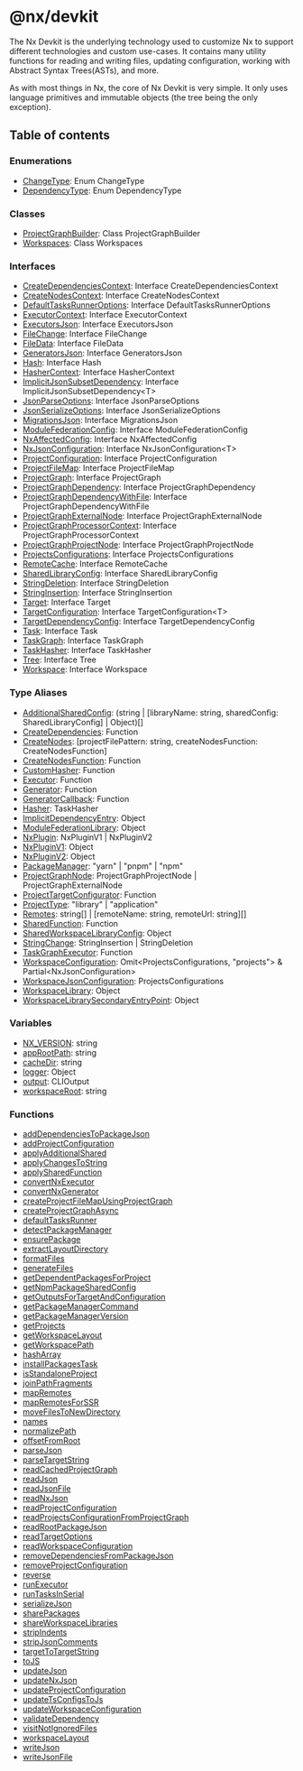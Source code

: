 # @nx/devkit

The Nx Devkit is the underlying technology used to customize Nx to support
different technologies and custom use-cases. It contains many utility
functions for reading and writing files, updating configuration,
working with Abstract Syntax Trees(ASTs), and more.

As with most things in Nx, the core of Nx Devkit is very simple.
It only uses language primitives and immutable objects
(the tree being the only exception).

## Table of contents

### Enumerations

- [ChangeType](../../devkit/documents/ChangeType): Enum ChangeType
- [DependencyType](../../devkit/documents/DependencyType): Enum DependencyType

### Classes

- [ProjectGraphBuilder](../../devkit/documents/ProjectGraphBuilder): Class ProjectGraphBuilder
- [Workspaces](../../devkit/documents/Workspaces): Class Workspaces

### Interfaces

- [CreateDependenciesContext](../../devkit/documents/CreateDependenciesContext): Interface CreateDependenciesContext
- [CreateNodesContext](../../devkit/documents/CreateNodesContext): Interface CreateNodesContext
- [DefaultTasksRunnerOptions](../../devkit/documents/DefaultTasksRunnerOptions): Interface DefaultTasksRunnerOptions
- [ExecutorContext](../../devkit/documents/ExecutorContext): Interface ExecutorContext
- [ExecutorsJson](../../devkit/documents/ExecutorsJson): Interface ExecutorsJson
- [FileChange](../../devkit/documents/FileChange): Interface FileChange
- [FileData](../../devkit/documents/FileData): Interface FileData
- [GeneratorsJson](../../devkit/documents/GeneratorsJson): Interface GeneratorsJson
- [Hash](../../devkit/documents/Hash): Interface Hash
- [HasherContext](../../devkit/documents/HasherContext): Interface HasherContext
- [ImplicitJsonSubsetDependency](../../devkit/documents/ImplicitJsonSubsetDependency): Interface ImplicitJsonSubsetDependency&lt;T&gt;
- [JsonParseOptions](../../devkit/documents/JsonParseOptions): Interface JsonParseOptions
- [JsonSerializeOptions](../../devkit/documents/JsonSerializeOptions): Interface JsonSerializeOptions
- [MigrationsJson](../../devkit/documents/MigrationsJson): Interface MigrationsJson
- [ModuleFederationConfig](../../devkit/documents/ModuleFederationConfig): Interface ModuleFederationConfig
- [NxAffectedConfig](../../devkit/documents/NxAffectedConfig): Interface NxAffectedConfig
- [NxJsonConfiguration](../../devkit/documents/NxJsonConfiguration): Interface NxJsonConfiguration&lt;T&gt;
- [ProjectConfiguration](../../devkit/documents/ProjectConfiguration): Interface ProjectConfiguration
- [ProjectFileMap](../../devkit/documents/ProjectFileMap): Interface ProjectFileMap
- [ProjectGraph](../../devkit/documents/ProjectGraph): Interface ProjectGraph
- [ProjectGraphDependency](../../devkit/documents/ProjectGraphDependency): Interface ProjectGraphDependency
- [ProjectGraphDependencyWithFile](../../devkit/documents/ProjectGraphDependencyWithFile): Interface ProjectGraphDependencyWithFile
- [ProjectGraphExternalNode](../../devkit/documents/ProjectGraphExternalNode): Interface ProjectGraphExternalNode
- [ProjectGraphProcessorContext](../../devkit/documents/ProjectGraphProcessorContext): Interface ProjectGraphProcessorContext
- [ProjectGraphProjectNode](../../devkit/documents/ProjectGraphProjectNode): Interface ProjectGraphProjectNode
- [ProjectsConfigurations](../../devkit/documents/ProjectsConfigurations): Interface ProjectsConfigurations
- [RemoteCache](../../devkit/documents/RemoteCache): Interface RemoteCache
- [SharedLibraryConfig](../../devkit/documents/SharedLibraryConfig): Interface SharedLibraryConfig
- [StringDeletion](../../devkit/documents/StringDeletion): Interface StringDeletion
- [StringInsertion](../../devkit/documents/StringInsertion): Interface StringInsertion
- [Target](../../devkit/documents/Target): Interface Target
- [TargetConfiguration](../../devkit/documents/TargetConfiguration): Interface TargetConfiguration&lt;T&gt;
- [TargetDependencyConfig](../../devkit/documents/TargetDependencyConfig): Interface TargetDependencyConfig
- [Task](../../devkit/documents/Task): Interface Task
- [TaskGraph](../../devkit/documents/TaskGraph): Interface TaskGraph
- [TaskHasher](../../devkit/documents/TaskHasher): Interface TaskHasher
- [Tree](../../devkit/documents/Tree): Interface Tree
- [Workspace](../../devkit/documents/Workspace): Interface Workspace

### Type Aliases

- [AdditionalSharedConfig](../../devkit/documents/AdditionalSharedConfig): (string | [libraryName: string, sharedConfig: SharedLibraryConfig] | Object)[]
- [CreateDependencies](../../devkit/documents/CreateDependencies): Function
- [CreateNodes](../../devkit/documents/CreateNodes): [projectFilePattern: string, createNodesFunction: CreateNodesFunction]
- [CreateNodesFunction](../../devkit/documents/CreateNodesFunction): Function
- [CustomHasher](../../devkit/documents/CustomHasher): Function
- [Executor](../../devkit/documents/Executor): Function
- [Generator](../../devkit/documents/Generator): Function
- [GeneratorCallback](../../devkit/documents/GeneratorCallback): Function
- [Hasher](../../devkit/documents/Hasher): TaskHasher
- [ImplicitDependencyEntry](../../devkit/documents/ImplicitDependencyEntry): Object
- [ModuleFederationLibrary](../../devkit/documents/ModuleFederationLibrary): Object
- [NxPlugin](../../devkit/documents/NxPlugin): NxPluginV1 | NxPluginV2
- [NxPluginV1](../../devkit/documents/NxPluginV1): Object
- [NxPluginV2](../../devkit/documents/NxPluginV2): Object
- [PackageManager](../../devkit/documents/PackageManager): &quot;yarn&quot; | &quot;pnpm&quot; | &quot;npm&quot;
- [ProjectGraphNode](../../devkit/documents/ProjectGraphNode): ProjectGraphProjectNode | ProjectGraphExternalNode
- [ProjectTargetConfigurator](../../devkit/documents/ProjectTargetConfigurator): Function
- [ProjectType](../../devkit/documents/ProjectType): &quot;library&quot; | &quot;application&quot;
- [Remotes](../../devkit/documents/Remotes): string[] | [remoteName: string, remoteUrl: string][]
- [SharedFunction](../../devkit/documents/SharedFunction): Function
- [SharedWorkspaceLibraryConfig](../../devkit/documents/SharedWorkspaceLibraryConfig): Object
- [StringChange](../../devkit/documents/StringChange): StringInsertion | StringDeletion
- [TaskGraphExecutor](../../devkit/documents/TaskGraphExecutor): Function
- [WorkspaceConfiguration](../../devkit/documents/WorkspaceConfiguration): Omit&lt;ProjectsConfigurations, &quot;projects&quot;&gt; &amp; Partial&lt;NxJsonConfiguration&gt;
- [WorkspaceJsonConfiguration](../../devkit/documents/WorkspaceJsonConfiguration): ProjectsConfigurations
- [WorkspaceLibrary](../../devkit/documents/WorkspaceLibrary): Object
- [WorkspaceLibrarySecondaryEntryPoint](../../devkit/documents/WorkspaceLibrarySecondaryEntryPoint): Object

### Variables

- [NX_VERSION](../../devkit/documents/NX_VERSION): string
- [appRootPath](../../devkit/documents/appRootPath): string
- [cacheDir](../../devkit/documents/cacheDir): string
- [logger](../../devkit/documents/logger): Object
- [output](../../devkit/documents/output): CLIOutput
- [workspaceRoot](../../devkit/documents/workspaceRoot): string

### Functions

- [addDependenciesToPackageJson](../../devkit/documents/addDependenciesToPackageJson)
- [addProjectConfiguration](../../devkit/documents/addProjectConfiguration)
- [applyAdditionalShared](../../devkit/documents/applyAdditionalShared)
- [applyChangesToString](../../devkit/documents/applyChangesToString)
- [applySharedFunction](../../devkit/documents/applySharedFunction)
- [convertNxExecutor](../../devkit/documents/convertNxExecutor)
- [convertNxGenerator](../../devkit/documents/convertNxGenerator)
- [createProjectFileMapUsingProjectGraph](../../devkit/documents/createProjectFileMapUsingProjectGraph)
- [createProjectGraphAsync](../../devkit/documents/createProjectGraphAsync)
- [defaultTasksRunner](../../devkit/documents/defaultTasksRunner)
- [detectPackageManager](../../devkit/documents/detectPackageManager)
- [ensurePackage](../../devkit/documents/ensurePackage)
- [extractLayoutDirectory](../../devkit/documents/extractLayoutDirectory)
- [formatFiles](../../devkit/documents/formatFiles)
- [generateFiles](../../devkit/documents/generateFiles)
- [getDependentPackagesForProject](../../devkit/documents/getDependentPackagesForProject)
- [getNpmPackageSharedConfig](../../devkit/documents/getNpmPackageSharedConfig)
- [getOutputsForTargetAndConfiguration](../../devkit/documents/getOutputsForTargetAndConfiguration)
- [getPackageManagerCommand](../../devkit/documents/getPackageManagerCommand)
- [getPackageManagerVersion](../../devkit/documents/getPackageManagerVersion)
- [getProjects](../../devkit/documents/getProjects)
- [getWorkspaceLayout](../../devkit/documents/getWorkspaceLayout)
- [getWorkspacePath](../../devkit/documents/getWorkspacePath)
- [hashArray](../../devkit/documents/hashArray)
- [installPackagesTask](../../devkit/documents/installPackagesTask)
- [isStandaloneProject](../../devkit/documents/isStandaloneProject)
- [joinPathFragments](../../devkit/documents/joinPathFragments)
- [mapRemotes](../../devkit/documents/mapRemotes)
- [mapRemotesForSSR](../../devkit/documents/mapRemotesForSSR)
- [moveFilesToNewDirectory](../../devkit/documents/moveFilesToNewDirectory)
- [names](../../devkit/documents/names)
- [normalizePath](../../devkit/documents/normalizePath)
- [offsetFromRoot](../../devkit/documents/offsetFromRoot)
- [parseJson](../../devkit/documents/parseJson)
- [parseTargetString](../../devkit/documents/parseTargetString)
- [readCachedProjectGraph](../../devkit/documents/readCachedProjectGraph)
- [readJson](../../devkit/documents/readJson)
- [readJsonFile](../../devkit/documents/readJsonFile)
- [readNxJson](../../devkit/documents/readNxJson)
- [readProjectConfiguration](../../devkit/documents/readProjectConfiguration)
- [readProjectsConfigurationFromProjectGraph](../../devkit/documents/readProjectsConfigurationFromProjectGraph)
- [readRootPackageJson](../../devkit/documents/readRootPackageJson)
- [readTargetOptions](../../devkit/documents/readTargetOptions)
- [readWorkspaceConfiguration](../../devkit/documents/readWorkspaceConfiguration)
- [removeDependenciesFromPackageJson](../../devkit/documents/removeDependenciesFromPackageJson)
- [removeProjectConfiguration](../../devkit/documents/removeProjectConfiguration)
- [reverse](../../devkit/documents/reverse)
- [runExecutor](../../devkit/documents/runExecutor)
- [runTasksInSerial](../../devkit/documents/runTasksInSerial)
- [serializeJson](../../devkit/documents/serializeJson)
- [sharePackages](../../devkit/documents/sharePackages)
- [shareWorkspaceLibraries](../../devkit/documents/shareWorkspaceLibraries)
- [stripIndents](../../devkit/documents/stripIndents)
- [stripJsonComments](../../devkit/documents/stripJsonComments)
- [targetToTargetString](../../devkit/documents/targetToTargetString)
- [toJS](../../devkit/documents/toJS)
- [updateJson](../../devkit/documents/updateJson)
- [updateNxJson](../../devkit/documents/updateNxJson)
- [updateProjectConfiguration](../../devkit/documents/updateProjectConfiguration)
- [updateTsConfigsToJs](../../devkit/documents/updateTsConfigsToJs)
- [updateWorkspaceConfiguration](../../devkit/documents/updateWorkspaceConfiguration)
- [validateDependency](../../devkit/documents/validateDependency)
- [visitNotIgnoredFiles](../../devkit/documents/visitNotIgnoredFiles)
- [workspaceLayout](../../devkit/documents/workspaceLayout)
- [writeJson](../../devkit/documents/writeJson)
- [writeJsonFile](../../devkit/documents/writeJsonFile)
